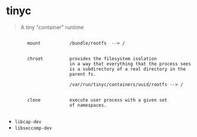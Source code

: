 # tinyc

> A tiny "container" runtime


```

        mount           /bundle/rootfs  --> /


        chroot          provides the filesystem isolation
                        in a way that everything that the process sees
                        is a subdirectory of a real directory in the
                        parent fs.

                        /var/run/tinyc/containers/uuid/rootfs --> /


        clone           execute user process with a given set
                        of namespaces.


```


- `libcap-dev`
- `libseccomp-dev`

